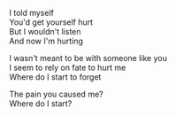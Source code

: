 I told myself\
You'd get yourself hurt\
But I wouldn't listen\
And now I'm hurting

I wasn't meant to be with someone like you\
I seem to rely on fate to hurt me\
Where do I start to forget

The pain you caused me?\
Where do I start?